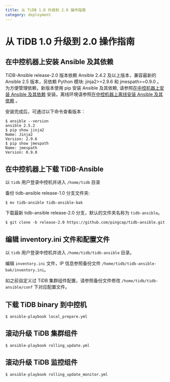 ```yaml
---
title: 从 TiDB 1.0 升级到 2.0 操作指南
category: deployment
---
```


# 从 TiDB 1.0 升级到 2.0 操作指南

## 在中控机器上安装 Ansible 及其依赖

TiDB-Ansible release-2.0 版本依赖 Ansible 2.4.2 及以上版本，兼容最新的 Ansible 2.5 版本，另依赖 Python 模块: jinja2>=2.9.6 和 jmespath>=0.9.0 。为方便管理依赖，新版本使用 pip 安装 Ansible 及其依赖, 请参照[在中控机器上安装 Ansible 及其依赖](https://github.com/pingcap/docs-cn/blob/master/op-guide/ansible-deployment.md#在中控机器上安装-ansible-及其依赖) 安装。离线环境请参照[在中控机器上离线安装 Ansible 及其依赖](https://github.com/pingcap/docs-cn/blob/master/op-guide/offline-ansible-deployment.md#在中控机器上离线安装-ansible-及其依赖) 。

安装完成后，可通过以下命令查看版本：

```
$ ansible --version
ansible 2.5.2
$ pip show jinja2
Name: Jinja2
Version: 2.9.6
$ pip show jmespath
Name: jmespath
Version: 0.9.0
```

## 在中控机器上下载 TiDB-Ansible

以 `tidb` 用户登录中控机并进入 `/home/tidb` 目录

备份 tidb-ansible release-1.0 分支文件夹:

```
$ mv tidb-ansible tidb-ansible-bak
```

下载最新 tidb-ansible release-2.0 分支，默认的文件夹名称为 `tidb-ansible`。

```
$ git clone -b release-2.0 https://github.com/pingcap/tidb-ansible.git
```

## 编辑 inventory.ini 文件和配置文件

以 `tidb` 用户登录中控机并进入 `/home/tidb/tidb-ansible` 目录。

编辑 `inventory.ini` 文件，IP 信息参照备份文件 `/home/tidb/tidb-ansible-bak/inventory.ini`。

如之前自定义过 TiDB 集群组件配置，请参照备份文件修改 `/home/tidb/tidb-ansible/conf` 下对应配置文件。

## 下载 TiDB binary 到中控机

```
$ ansible-playbook local_prepare.yml
```

## 滚动升级 TiDB 集群组件

```
$ ansible-playbook rolling_update.yml
```

## 滚动升级 TiDB 监控组件

```
$ ansible-playbook rolling_update_monitor.yml
```
